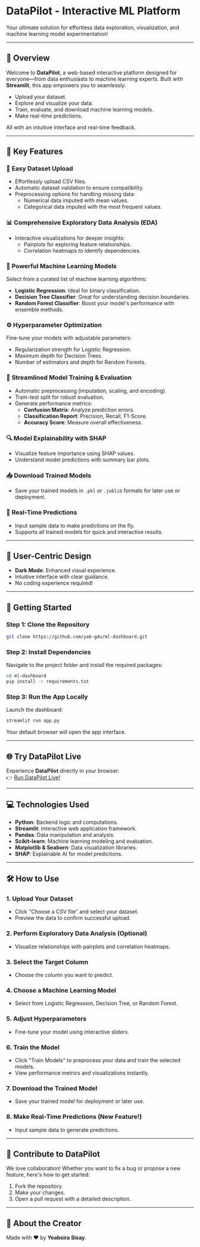 
# **DataPilot - Interactive ML Platform**  
Your ultimate solution for effortless data exploration, visualization, and machine learning model experimentation!  

---

## 🌟 **Overview**  
Welcome to **DataPilot**, a web-based interactive platform designed for everyone—from data enthusiasts to machine learning experts. Built with **Streamlit**, this app empowers you to seamlessly:  

- Upload your dataset.  
- Explore and visualize your data.  
- Train, evaluate, and download machine learning models.  
- Make real-time predictions.  

All with an intuitive interface and real-time feedback.  

---

## 🚀 **Key Features**  

### 📂 **Easy Dataset Upload**  
- Effortlessly upload CSV files.  
- Automatic dataset validation to ensure compatibility.  
- Preprocessing options for handling missing data:  
  - Numerical data imputed with mean values.  
  - Categorical data imputed with the most frequent values.  

### 📊 **Comprehensive Exploratory Data Analysis (EDA)**  
- Interactive visualizations for deeper insights:  
  - Pairplots for exploring feature relationships.  
  - Correlation heatmaps to identify dependencies.  

### 🤖 **Powerful Machine Learning Models**  
Select from a curated list of machine learning algorithms:  
- **Logistic Regression**: Ideal for binary classification.  
- **Decision Tree Classifier**: Great for understanding decision boundaries.  
- **Random Forest Classifier**: Boost your model's performance with ensemble methods.  

### ⚙️ **Hyperparameter Optimization**  
Fine-tune your models with adjustable parameters:  
- Regularization strength for Logistic Regression.  
- Maximum depth for Decision Trees.  
- Number of estimators and depth for Random Forests.  

### 🧠 **Streamlined Model Training & Evaluation**  
- Automatic preprocessing (imputation, scaling, and encoding).  
- Train-test split for robust evaluation.  
- Generate performance metrics:  
  - **Confusion Matrix**: Analyze prediction errors.  
  - **Classification Report**: Precision, Recall, F1-Score.  
  - **Accuracy Score**: Measure overall effectiveness.  

### 🔍 **Model Explainability with SHAP**  
- Visualize feature importance using SHAP values.  
- Understand model predictions with summary bar plots.  

### 📥 **Download Trained Models**  
- Save your trained models in `.pkl` or `.joblib` formats for later use or deployment.  

### 🔮 **Real-Time Predictions**  
- Input sample data to make predictions on the fly.  
- Supports all trained models for quick and interactive results.  

---

## 🌟 **User-Centric Design**  
- **Dark Mode**: Enhanced visual experience.  
- Intuitive interface with clear guidance.  
- No coding experience required!  

---

## 🎯 **Getting Started**  

### **Step 1: Clone the Repository**  
```bash  
git clone https://github.com/yab-g4u/ml-dashboard.git  
```  

### **Step 2: Install Dependencies**  
Navigate to the project folder and install the required packages:  
```bash  
cd ml-dashboard  
pip install -r requirements.txt  
```  

### **Step 3: Run the App Locally**  
Launch the dashboard:  
```bash  
streamlit run app.py  
```  
Your default browser will open the app interface.  

---

## 🌐 **Try DataPilot Live**  
Experience **DataPilot** directly in your browser:  
👉 [Run DataPilot Live!](https://ml-dashboard-egwwhfpax5cvufphgsahgd.streamlit.app/)  

---

## 💻 **Technologies Used**  
- **Python**: Backend logic and computations.  
- **Streamlit**: Interactive web application framework.  
- **Pandas**: Data manipulation and analysis.  
- **Scikit-learn**: Machine learning modeling and evaluation.  
- **Matplotlib & Seaborn**: Data visualization libraries.  
- **SHAP**: Explainable AI for model predictions.  

---

## 🛠️ **How to Use**  

### **1. Upload Your Dataset**  
- Click "Choose a CSV file" and select your dataset.  
- Preview the data to confirm successful upload.  

### **2. Perform Exploratory Data Analysis (Optional)**  
- Visualize relationships with pairplots and correlation heatmaps.  

### **3. Select the Target Column**  
- Choose the column you want to predict.  

### **4. Choose a Machine Learning Model**  
- Select from Logistic Regression, Decision Tree, or Random Forest.  

### **5. Adjust Hyperparameters**  
- Fine-tune your model using interactive sliders.  

### **6. Train the Model**  
- Click "Train Models" to preprocess your data and train the selected models.  
- View performance metrics and visualizations instantly.  

### **7. Download the Trained Model**  
- Save your trained model for deployment or later use.  

### **8. Make Real-Time Predictions (New Feature!)**  
- Input sample data to generate predictions.  

---

## 🤝 **Contribute to DataPilot**  
We love collaboration! Whether you want to fix a bug or propose a new feature, here's how to get started:  
1. Fork the repository.  
2. Make your changes.  
3. Open a pull request with a detailed description.  

---

## 👤 **About the Creator**  
Made with ❤️ by **Yeabsira Sisay**.  
